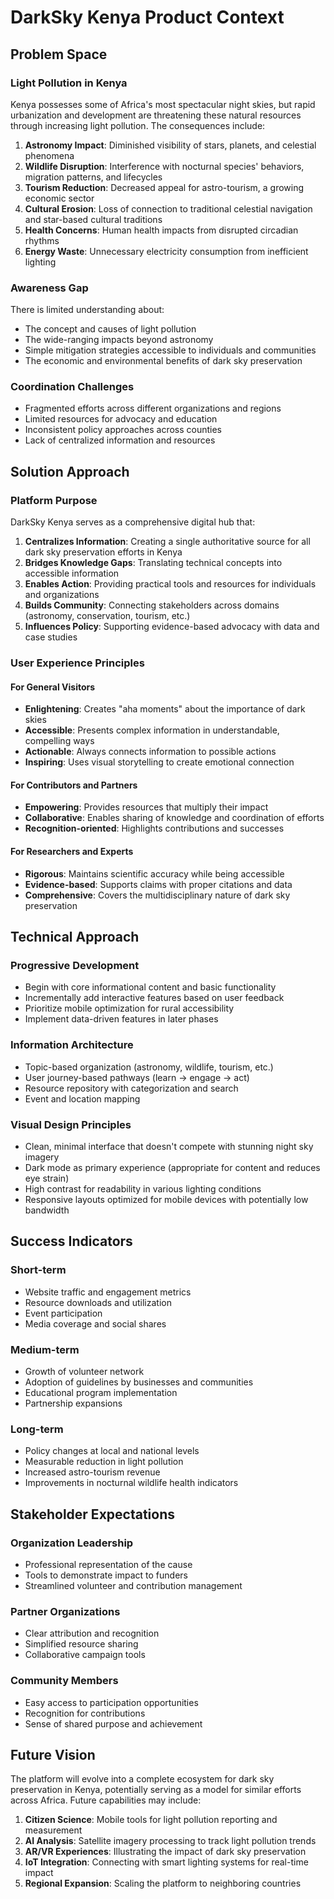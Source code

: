 # DarkSky Kenya Product Context

## Problem Space

### Light Pollution in Kenya
Kenya possesses some of Africa's most spectacular night skies, but rapid urbanization and development are threatening these natural resources through increasing light pollution. The consequences include:

1. **Astronomy Impact**: Diminished visibility of stars, planets, and celestial phenomena
2. **Wildlife Disruption**: Interference with nocturnal species' behaviors, migration patterns, and lifecycles
3. **Tourism Reduction**: Decreased appeal for astro-tourism, a growing economic sector
4. **Cultural Erosion**: Loss of connection to traditional celestial navigation and star-based cultural traditions
5. **Health Concerns**: Human health impacts from disrupted circadian rhythms
6. **Energy Waste**: Unnecessary electricity consumption from inefficient lighting

### Awareness Gap
There is limited understanding about:
- The concept and causes of light pollution
- The wide-ranging impacts beyond astronomy
- Simple mitigation strategies accessible to individuals and communities
- The economic and environmental benefits of dark sky preservation

### Coordination Challenges
- Fragmented efforts across different organizations and regions
- Limited resources for advocacy and education
- Inconsistent policy approaches across counties
- Lack of centralized information and resources

## Solution Approach

### Platform Purpose
DarkSky Kenya serves as a comprehensive digital hub that:
1. **Centralizes Information**: Creating a single authoritative source for all dark sky preservation efforts in Kenya
2. **Bridges Knowledge Gaps**: Translating technical concepts into accessible information
3. **Enables Action**: Providing practical tools and resources for individuals and organizations
4. **Builds Community**: Connecting stakeholders across domains (astronomy, conservation, tourism, etc.)
5. **Influences Policy**: Supporting evidence-based advocacy with data and case studies

### User Experience Principles

#### For General Visitors
- **Enlightening**: Creates "aha moments" about the importance of dark skies
- **Accessible**: Presents complex information in understandable, compelling ways
- **Actionable**: Always connects information to possible actions
- **Inspiring**: Uses visual storytelling to create emotional connection

#### For Contributors and Partners
- **Empowering**: Provides resources that multiply their impact
- **Collaborative**: Enables sharing of knowledge and coordination of efforts
- **Recognition-oriented**: Highlights contributions and successes

#### For Researchers and Experts
- **Rigorous**: Maintains scientific accuracy while being accessible
- **Evidence-based**: Supports claims with proper citations and data
- **Comprehensive**: Covers the multidisciplinary nature of dark sky preservation

## Technical Approach

### Progressive Development
- Begin with core informational content and basic functionality
- Incrementally add interactive features based on user feedback
- Prioritize mobile optimization for rural accessibility
- Implement data-driven features in later phases

### Information Architecture
- Topic-based organization (astronomy, wildlife, tourism, etc.)
- User journey-based pathways (learn → engage → act)
- Resource repository with categorization and search
- Event and location mapping

### Visual Design Principles
- Clean, minimal interface that doesn't compete with stunning night sky imagery
- Dark mode as primary experience (appropriate for content and reduces eye strain)
- High contrast for readability in various lighting conditions
- Responsive layouts optimized for mobile devices with potentially low bandwidth

## Success Indicators

### Short-term
- Website traffic and engagement metrics
- Resource downloads and utilization
- Event participation
- Media coverage and social shares

### Medium-term
- Growth of volunteer network
- Adoption of guidelines by businesses and communities
- Educational program implementation
- Partnership expansions

### Long-term
- Policy changes at local and national levels
- Measurable reduction in light pollution
- Increased astro-tourism revenue
- Improvements in nocturnal wildlife health indicators

## Stakeholder Expectations

### Organization Leadership
- Professional representation of the cause
- Tools to demonstrate impact to funders
- Streamlined volunteer and contribution management

### Partner Organizations
- Clear attribution and recognition
- Simplified resource sharing
- Collaborative campaign tools

### Community Members
- Easy access to participation opportunities
- Recognition for contributions
- Sense of shared purpose and achievement

## Future Vision
The platform will evolve into a complete ecosystem for dark sky preservation in Kenya, potentially serving as a model for similar efforts across Africa. Future capabilities may include:

1. **Citizen Science**: Mobile tools for light pollution reporting and measurement
2. **AI Analysis**: Satellite imagery processing to track light pollution trends
3. **AR/VR Experiences**: Illustrating the impact of dark sky preservation
4. **IoT Integration**: Connecting with smart lighting systems for real-time impact
5. **Regional Expansion**: Scaling the platform to neighboring countries